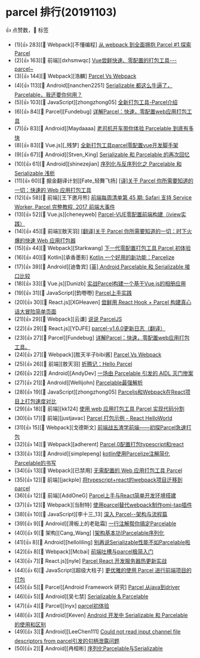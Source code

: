 # parcel 排行(20191103)

👍 点赞数，📌 标签
- (1)[👍 283][📌 Webpack][不懂编程] [从 webpack 到全面拥抱 Parcel #1 探索 Parcel](https://juejin.im/post/5a38e100f265da4324809297)
- (2)[👍 163][📌 前端][dxhsmwqc] [Vue尝鲜快速、零配置的打包工具---parcel~](https://juejin.im/post/5a596f87f265da3e2839f517)
- (3)[👍 144][📌 Webpack][浩麟] [Parcel Vs Webpack](https://juejin.im/post/5a439fd7518825455f2f91a7)
- (4)[👍 113][📌 Android][nanchen2251] [Serializable 都这么牛逼了，Parcelable，我还要你何用？](https://juejin.im/post/5a24fd8151882531ea651c37)
- (5)[👍 103][📌 JavaScript][zhongzhong05] [全新打包工具-Parcel介绍](https://juejin.im/post/5a28ea566fb9a0450909664c)
- (6)[👍 84][📌 Parcel][Fundebug] [详解Parcel：快速，零配置web应用打包工具](https://juejin.im/post/5b21c541e51d45068762c157)
- (7)[👍 83][📌 Android][Maydaaaa] [老司机开车带你体验 Parcelable 到底有多快](https://dreamerhome.github.io/2016/07/22/parcelable/)
- (8)[👍 83][📌 Vue.js][_残梦] [全新打包工具parcel零配置vue开发脚手架](https://juejin.im/post/5a54ab93f265da3e23665865)
- (9)[👍 67][📌 Android][Stven_King] [Serializable 和 Parcelable 的再次回忆](https://www.jianshu.com/p/1e07d93954d0)
- (10)[👍 61][📌 Android][shinezejian] [ 序列化与反序列化之 Parcelable 和 Serializable 浅析](http://blog.csdn.net/javazejian/article/details/52665164)
- (11)[👍 60][📌 掘金翻译计划][Fate_轻舞飞扬] [[译]关于 Parcel 你所需要知道的一切：快速的 Web 应用打包工具](https://juejin.im/post/5a545c94518825733d68edae)
- (12)[👍 58][📌 前端][王下邀月熊] [前端每周清单第 45 期: Safari 支持 Service Worker, Parcel 完整教程, 2017 前端大事件](https://juejin.im/post/5a410a115188252bca051bf5)
- (13)[👍 52][📌 Vue.js][cheneyweb] [Parcel-VUE零配置前端构建（iview实践）](https://juejin.im/post/5a5b26756fb9a01c9332a353)
- (14)[👍 45][📌 前端][敖天羽] [[翻译]关于 Parcel 你所需要知道的一切：时下火爆的快速 Web 应用打包器](https://codesky.me/archives/all-you-need-to-know-about-parcel.wind)
- (15)[👍 44][📌 Webpack][Starkwang] [下一代零配置打包工具 Parcel 初体验](https://zhuanlan.zhihu.com/p/34033344)
- (16)[👍 40][📌 Kotlin][承香墨影] [Kotlin 一个好用的新功能：Parcelize](https://juejin.im/post/5a3363876fb9a044fb07cf4b)
- (17)[👍 39][📌 Android][迪鲁宾] [[英] Android Parcelable 和 Serializable 接口比较](http://nemanjakovacevic.net/blog/english/2015/03/24/yet-another-post-on-serializable-vs-parcelable/)
- (18)[👍 33][📌 Vue.js][Dunizb] [实战Parcel构建一个基于Vue.js的相册应用](https://juejin.im/post/5af320cf6fb9a07aa43c3642)
- (19)[👍 31][📌 JavaScript][鈞嘢嘢] [Parcel上手实践](https://juejin.im/post/5a6c82db518825733d694d61)
- (20)[👍 30][📌 React.js][XGHeaven] [尝鲜用 React Hook + Parcel 构建真心话大冒险简单页面](https://juejin.im/post/5c23468251882573d906772c)
- (21)[👍 29][📌 Webpack][云谦] [说说 ParcelJS](https://juejin.im/post/5a288a4951882531d8284c97)
- (22)[👍 29][📌 React.js][YDJFE] [parcel-v1.6.0更新日志（翻译）](https://juejin.im/post/5a96616f5188257a6d63b3e8)
- (23)[👍 27][📌 Parcel][Fundebug] [详解Parcel：快速，零配置web应用打包工具。](https://blog.fundebug.com/2018/06/01/parcel/)
- (24)[👍 27][📌 Webpack][胜天半子bibi酱] [Parcel Vs Webpack](https://segmentfault.com/a/1190000012612891)
- (25)[👍 26][📌 前端][敖天羽] [折腾记：Hello Parcel](https://codesky.me/archives/hello-parcel.wind)
- (26)[👍 22][📌 Android][AndyDev] [一场由 Parcelable 引发的 AIDL 灭门惨案](http://andydev.me/2017/05/31/trap-of-android-aidl/)
- (27)[👍 21][📌 Android][Wellijohn] [Parcelable最强解析](https://juejin.im/post/5a3b24ab6fb9a04515440bd7)
- (28)[👍 19][📌 JavaScript][zhongzhong05] [Parceljs和Webpack在React项目上打包速度对比](https://juejin.im/post/5a2b6c0cf265da431523d4e2)
- (29)[👍 18][📌 前端][kk124] [使用 web 应用打包工具 Parcel 实现代码分割](https://juejin.im/post/5a478289f265da430d5859ff)
- (30)[👍 17][📌 前端][justjavac] [Parcel 打包示例 - React HelloWorld](https://juejin.im/post/5a28f59ef265da43163cf752)
- (31)[👍 15][📌 Webpack][戈德斯文] [前端战五渣学前端——初探Parcel急速打包](https://juejin.im/post/5d0b0b245188256b150a38f0)
- (32)[👍 14][📌 Webpack][adherent] [Parcel,0配置打包typescript和react](https://juejin.im/post/5a35053ef265da431d3cc058)
- (33)[👍 13][📌 Android][simplepeng] [kotlin使用Parcelize注解简化Parcelable的书写](http://blog.csdn.net/qq_21793463/article/details/78718236)
- (34)[👍 13][📌 Webpack][已禁用] [无需配置的 Web 应用打包工具 Parcel](https://github.com/parcel-bundler/parcel)
- (35)[👍 12][📌 前端][jackple] [将typescript+react的webpack项目迁移到parcel](https://juejin.im/post/5a3c7943f265da432d28494a)
- (36)[👍 12][📌 前端][AddOneG] [Parcel上手与React简单开发环境搭建](https://juejin.im/post/5ac71bd16fb9a028be363aa0)
- (37)[👍 12][📌 Webpack][当耐特] [使用parcel替代webpack制作omi-tap插件](https://juejin.im/post/5a45a3356fb9a0452725e864)
- (38)[👍 10][📌 JavaScript][李十三_13] [深入 Parcel--架构与流程篇](https://juejin.im/post/5ca2b4f5f265da30d1035e0d)
- (39)[👍 9][📌 Android][滑板上的老砒霜] [一行注解帮你搞定Parcelable](https://juejin.im/post/5d43874e518825624a0ce61b)
- (40)[👍 9][📌 架构][Cang_Wang] [[架构基本功]Parcelable序列化](https://juejin.im/post/5ce7483cf265da1bc7521344)
- (41)[👍 8][📌 Android][helloliling] [别再说Serializable性能不如Parcelable啦](https://juejin.im/post/5c652801518825627e2f9164)
- (42)[👍 8][📌 Webpack][Mcbai] [前端吐槽与parcel极简入门](https://github.com/Mcbai/Blog/issues/2)
- (43)[👍 7][📌 React.js][nyle] [Parcel React 开发服务器热更新实战](https://juejin.im/post/5b28b21be51d4558a65fe2ad)
- (44)[👍 6][📌 JavaScript][超级大柱子] [更优雅的使用 Parcel 进行前端项目的打包](https://juejin.im/post/5b53f239f265da0fab401987)
- (45)[👍 5][📌 Parcel][Android Framework 研究] [Parcel 从java到driver](http://zhuanlan.zhihu.com/p/23685198)
- (46)[👍 5][📌 Android][吴七禁] [Serializable & Parcelable](https://juejin.im/post/5d804d51e51d453bc648028a)
- (47)[👍 4][📌 Parcel][lnyx] [parcel初体验](https://juejin.im/post/5c668dc7f265da2dcf6270ab)
- (48)[👍 3][📌 Android][Keven] [Android 开发中 Serializable 和 Parcelable 的使用和区别](https://juejin.im/post/5cf0f7886fb9a07ed84228c5)
- (49)[👍 3][📌 Android][LeeChen111] [Could not read input channel file descriptors from parcel引发的句柄泄露问题](http://www.lichen.in/2017/08/15/could-not-read-input-channel-file-descriptors-from-parcel/)
- (50)[👍 2][📌 Android][冉桓彬] [序列化Parcelable与Serializable](https://juejin.im/post/5d10c4b9e51d454d5653581a)
